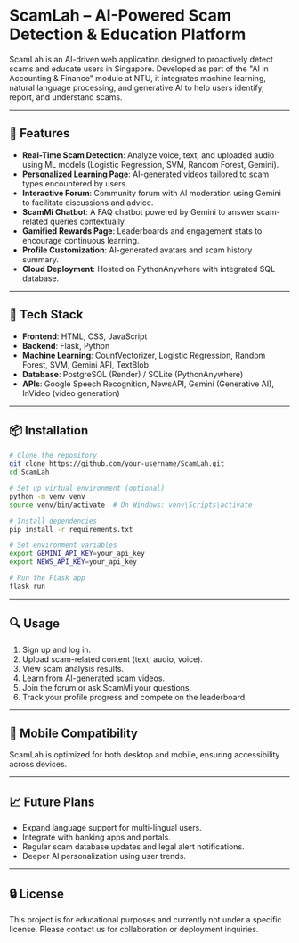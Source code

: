 # ScamLah – AI-Powered Scam Detection & Education Platform

ScamLah is an AI-driven web application designed to proactively detect scams and educate users in Singapore. Developed as part of the "AI in Accounting & Finance" module at NTU, it integrates machine learning, natural language processing, and generative AI to help users identify, report, and understand scams.

---

## 🚀 Features

- **Real-Time Scam Detection**: Analyze voice, text, and uploaded audio using ML models (Logistic Regression, SVM, Random Forest, Gemini).
- **Personalized Learning Page**: AI-generated videos tailored to scam types encountered by users.
- **Interactive Forum**: Community forum with AI moderation using Gemini to facilitate discussions and advice.
- **ScamMi Chatbot**: A FAQ chatbot powered by Gemini to answer scam-related queries contextually.
- **Gamified Rewards Page**: Leaderboards and engagement stats to encourage continuous learning.
- **Profile Customization**: AI-generated avatars and scam history summary.
- **Cloud Deployment**: Hosted on PythonAnywhere with integrated SQL database.

---

## 🧠 Tech Stack

- **Frontend**: HTML, CSS, JavaScript
- **Backend**: Flask, Python
- **Machine Learning**: CountVectorizer, Logistic Regression, Random Forest, SVM, Gemini API, TextBlob
- **Database**: PostgreSQL (Render) / SQLite (PythonAnywhere)
- **APIs**: Google Speech Recognition, NewsAPI, Gemini (Generative AI), InVideo (video generation)

---

## 📦 Installation

```bash
# Clone the repository
git clone https://github.com/your-username/ScamLah.git
cd ScamLah

# Set up virtual environment (optional)
python -m venv venv
source venv/bin/activate  # On Windows: venv\Scripts\activate

# Install dependencies
pip install -r requirements.txt

# Set environment variables
export GEMINI_API_KEY=your_api_key
export NEWS_API_KEY=your_api_key

# Run the Flask app
flask run
```

---

## 🔍 Usage

1. Sign up and log in.
2. Upload scam-related content (text, audio, voice).
3. View scam analysis results.
4. Learn from AI-generated scam videos.
5. Join the forum or ask ScamMi your questions.
6. Track your profile progress and compete on the leaderboard.

---

## 📱 Mobile Compatibility

ScamLah is optimized for both desktop and mobile, ensuring accessibility across devices.

---

## 📈 Future Plans

- Expand language support for multi-lingual users.
- Integrate with banking apps and portals.
- Regular scam database updates and legal alert notifications.
- Deeper AI personalization using user trends.

---

## 🔒 License

This project is for educational purposes and currently not under a specific license. Please contact us for collaboration or deployment inquiries.
